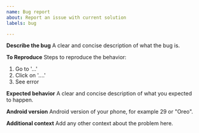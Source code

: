 ```yaml
---
name: Bug report
about: Report an issue with current solution
labels: bug

---
```


**Describe the bug**
A clear and concise description of what the bug is.

**To Reproduce**
Steps to reproduce the behavior:
1. Go to '...'
2. Click on '....'
3. See error

**Expected behavior**
A clear and concise description of what you expected to happen.

**Android version**
Android version of your phone, for example 29 or "Oreo".

**Additional context**
Add any other context about the problem here.
